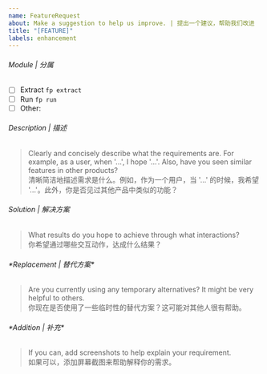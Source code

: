```yaml
---
name: FeatureRequest
about: Make a suggestion to help us improve. | 提出一个建议，帮助我们改进
title: "[FEATURE]"
labels: enhancement
---
```


###### Module | 分属

- [ ] Extract `fp extract`
- [ ] Run `fp run`
- [ ] Other:  

###### Description | 描述

> Clearly and concisely describe what the requirements are. For example, as a user, when '...', I hope '...'. Also, have you seen similar features in other products?  
> 清晰简洁地描述需求是什么。例如，作为一个用户，当 '...' 的时候，我希望 '...'。此外，你是否见过其他产品中类似的功能？

###### Solution | 解决方案

> What results do you hope to achieve through what interactions?  
> 你希望通过哪些交互动作，达成什么结果？

###### \*Replacement | 替代方案\*

> Are you currently using any temporary alternatives? It might be very helpful to others.  
> 你现在是否使用了一些临时性的替代方案？这可能对其他人很有帮助。

###### \*Addition | 补充\*

> If you can, add screenshots to help explain your requirement.  
> 如果可以，添加屏幕截图来帮助解释你的需求。
